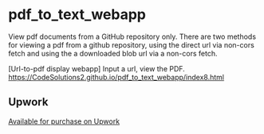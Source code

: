 # pdf_to_text_webapp

View pdf documents from a GitHub repository only. There are two methods for viewing a pdf from a github repository, using the direct url via non-cors fetch and using the a downloaded blob url via a non-cors fetch. 

[Url-to-pdf display webapp] Input a url, view the PDF. https://CodeSolutions2.github.io/pdf_to_text_webapp/index8.html


## Upwork
[Available for purchase on Upwork](https://www.upwork.com/services/product/development-it-pdf-viewer-with-ai-text-extraction-for-image-pdf-files-1787876940448206055)
